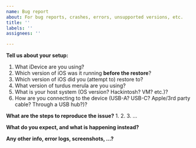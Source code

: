 ```yaml
---
name: Bug report
about: For bug reports, crashes, errors, unsupported versions, etc.
title: ''
labels: ''
assignees: ''

---
```


**Tell us about your setup:**
1. What iDevice are you using?
2. Which version of iOS was it running **before the restore**?
3. Which version of iOS did you (attempt to) restore to?
4. What version of turdus merula are you using?
5. What is your host system (OS version? Hackintosh? VM? etc.)?
6. How are you connecting to the device (USB-A? USB-C? Apple/3rd party cable? Through a USB hub?)?

**What are the steps to reproduce the issue?**
1. 
2. 
3.
...

**What do you expect, and what is happening instead?**

**Any other info, error logs, screenshots, ...?**